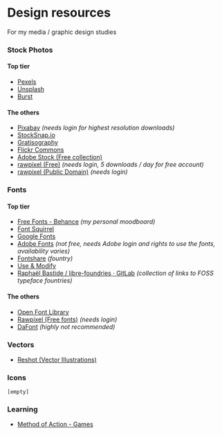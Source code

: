 # Design resources
For my media / graphic design studies

### Stock Photos

#### Top tier
- [Pexels](https://www.pexels.com/)
- [Unsplash](https://unsplash.com/)
- [Burst](https://burst.shopify.com/)

#### The others
- [Pixabay](https://pixabay.com/) *(needs login for highest resolution downloads)*
- [StockSnap.io](https://stocksnap.io/)
- [Gratisography](https://gratisography.com/)
- [Flickr Commons](https://www.flickr.com/commons)
- [Adobe Stock (Free collection)](https://stock.adobe.com/ca/free)
- [rawpixel (Free)](https://www.rawpixel.com/free-images) *(needs login, 5 downloads / day for free account)*
- [rawpixel (Public Domain)](https://www.rawpixel.com/public-domain) *(needs login)*

### Fonts

#### Top tier
- [Free Fonts - Behance](https://www.behance.net/collection/35882773/Free-Fonts) *(my personal moodboard)*
- [Font Squirrel](https://www.fontsquirrel.com/)
- [Google Fonts](https://fonts.google.com/)
- [Adobe Fonts](https://fonts.adobe.com/) *(not free, needs Adobe login and rights to use the fonts, availability varies)*
- [Fontshare](https://www.fontshare.com/) *(fountry)*
- [Use & Modify](https://usemodify.com/)
- [Raphaël Bastide / libre-foundries · GitLab](https://gitlab.com/raphaelbastide/libre-foundries) *(collection of links to FOSS typeface fountries)*

#### The others
- [Open Font Library](https://fontlibrary.org/)
- [Rawpixel (Free fonts)](https://www.rawpixel.com/topic/283/open-source-fonts) *(needs login)*
- [DaFont](https://www.dafont.com/) *(highly not recommended)*

### Vectors

- [Reshot (Vector Illustrations)](https://www.reshot.com/free-vector-illustrations/)

### Icons

`[empty]`

### Learning

- [Method of Action - Games](https://method.ac/)
